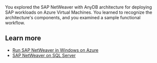 You explored the SAP NetWeaver with AnyDB architecture for deploying SAP workloads on Azure Virtual Machines. You learned to recognize the architecture's components, and you examined a sample functional workflow.

## Learn more

- [Run SAP NetWeaver in Windows on Azure](/azure/architecture/reference-architectures/sap/sap-netweaver)
- [SAP NetWeaver on SQL Server](/azure/architecture/solution-ideas/articles/sap-netweaver-on-sql-server)
